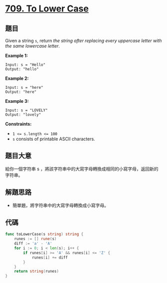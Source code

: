 # [709. To Lower Case](https://leetcode.com/problems/to-lower-case/)


## 題目

Given a string `s`, return *the string after replacing every uppercase letter with the same lowercase letter*.

**Example 1:**

```
Input: s = "Hello"
Output: "hello"
```

**Example 2:**

```
Input: s = "here"
Output: "here"
```

**Example 3:**

```
Input: s = "LOVELY"
Output: "lovely"
```

**Constraints:**

- `1 <= s.length <= 100`
- `s` consists of printable ASCII characters.

## 題目大意

給你一個字符串 s ，將該字符串中的大寫字母轉換成相同的小寫字母，返回新的字符串。

## 解題思路

- 簡單題，將字符串中的大寫字母轉換成小寫字母。

## 代碼

```go
func toLowerCase(s string) string {
    runes := [] rune(s)
    diff := 'a' - 'A'
    for i := 0; i < len(s); i++ {
        if runes[i] >= 'A' && runes[i] <= 'Z' {
            runes[i] += diff
        }
    }
    return string(runes)
}
```